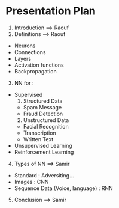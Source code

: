 # Presentation Plan

1. Introduction ==> Raouf
2. Definitions ==> Raouf
  + Neurons
  + Connections
  + Layers
  + Activation functions
  + Backpropagation
3. NN for :
  + Supervised 
    1. Structured Data
      * Spam Message
      * Fraud Detection
    2. Unstructured Data
      * Facial Recognition
      * Transcription
      * Written Text
  + Unsupervised Learning
  + Reinforcement Learning
4. Types of NN ==> Samir
  + Standard : Adversiting...
  + Images : CNN
  + Sequence Data (Voice, language) : RNN
5. Conclusion ==> Samir
